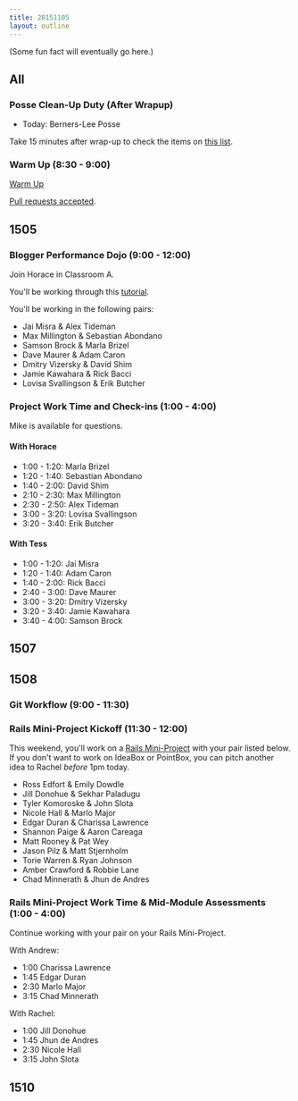 ```yaml
---
title: 20151105
layout: outline
---
```


(Some fun fact will eventually go here.)

## All

### Posse Clean-Up Duty (After Wrapup)

* Today: Berners-Lee Posse

Take 15 minutes after wrap-up to check the items on [this list](https://gist.github.com/rwarbelow/f5cfe4333402d043ef2e).

### Warm Up (8:30 - 9:00)

[Warm Up](https://thewarmup.herokuapp.com)

[Pull requests accepted](https://github.com/mikedao/the-warm-up).


## 1505

### Blogger Performance Dojo (9:00 - 12:00)

Join Horace in Classroom A.

You'll be working through this [tutorial](https://github.com/turingschool/lesson_plans/blob/master/ruby_04-apis_and_scalability/blogger_performance_workshop.markdown).

You'll be working in the following pairs:

* Jai Misra & Alex Tideman
* Max Millington & Sebastian Abondano
* Samson Brock & Marla Brizel
* Dave Maurer & Adam Caron
* Dmitry Vizersky & David Shim
* Jamie Kawahara & Rick Bacci
* Lovisa Svallingson & Erik Butcher

### Project Work Time and Check-ins (1:00 - 4:00)

Mike is available for questions.

#### With Horace

- 1:00 - 1:20: Marla Brizel
- 1:20 - 1:40: Sebastian Abondano
- 1:40 - 2:00: David Shim
- 2:10 - 2:30: Max Millington
- 2:30 - 2:50: Alex Tideman
- 3:00 - 3:20: Lovisa Svallingson
- 3:20 - 3:40: Erik Butcher

#### With Tess

- 1:00 - 1:20: Jai Misra
- 1:20 - 1:40: Adam Caron
- 1:40 - 2:00: Rick Bacci
- 2:40 - 3:00: Dave Maurer
- 3:00 - 3:20: Dmitry Vizersky
- 3:20 - 3:40: Jamie Kawahara
- 3:40 - 4:00: Samson Brock

## 1507

## 1508

### Git Workflow (9:00 - 11:30)

### Rails Mini-Project Kickoff (11:30 - 12:00)

This weekend, you'll work on a [Rails Mini-Project](https://github.com/turingschool/challenges/blob/master/rails-mini-project.markdown) with your pair listed below. If you don't want to work on IdeaBox or PointBox, you can pitch another idea to Rachel *before* 1pm today. 

* Ross Edfort & Emily Dowdle
* Jill Donohue & Sekhar Paladugu
* Tyler Komoroske & John Slota
* Nicole Hall & Marlo Major
* Edgar Duran & Charissa Lawrence
* Shannon Paige & Aaron Careaga
* Matt Rooney & Pat Wey
* Jason Pilz & Matt Stjernholm
* Torie Warren & Ryan Johnson
* Amber Crawford & Robbie Lane
* Chad Minnerath & Jhun de Andres

### Rails Mini-Project Work Time & Mid-Module Assessments (1:00 - 4:00)

Continue working with your pair on your Rails Mini-Project. 

With Andrew: 

* 1:00 Charissa Lawrence
* 1:45 Edgar Duran
* 2:30 Marlo Major
* 3:15 Chad Minnerath

With Rachel: 

* 1:00 Jill Donohue
* 1:45 Jhun de Andres
* 2:30 Nicole Hall
* 3:15 John Slota

## 1510
